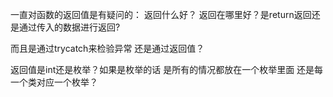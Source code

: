 
一直对函数的返回值是有疑问的：
返回什么好？
返回在哪里好？是return返回还是通过传入的数据进行返回?

而且是通过trycatch来检验异常 还是通过返回值？

返回值是int还是枚举？如果是枚举的话 是所有的情况都放在一个枚举里面 还是每一个类对应一个枚举？
